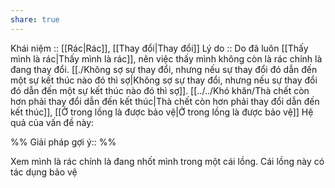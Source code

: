 ```yaml
---
share: true
---
```

Khái niệm :: [[Rác|Rác]], [[Thay đổi|Thay đổi]]
Lý do :: Do đã luôn [[Thấy mình là rác|Thấy mình là rác]], nên việc thấy mình không còn là rác chính là đang thay đổi. [[./Không sợ sự thay đổi, nhưng nếu sự thay đổi đó dẫn đến một sự kết thúc nào đó thì sợ|Không sợ sự thay đổi, nhưng nếu sự thay đổi đó dẫn đến một sự kết thúc nào đó thì sợ]]. [[../../Khó khăn/Thà chết còn hơn phải thay đổi dẫn đến kết thúc|Thà chết còn hơn phải thay đổi dẫn đến kết thúc]], [[Ở trong lồng là được bảo vệ|Ở trong lồng là được bảo vệ]]
Hệ quả của vấn đề này:


%%
Giải pháp gợi ý:: 
%%



Xem mình là rác chính là đang nhốt mình trong một cái lồng. Cái lồng này có tác dụng bảo vệ